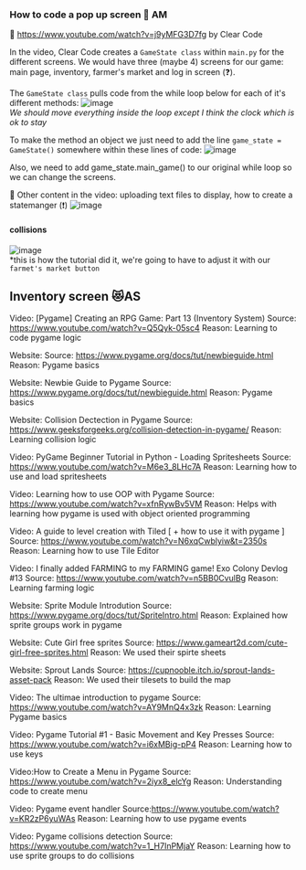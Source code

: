 ### How to code a pop up screen 🌷 AM

📎 https://www.youtube.com/watch?v=j9yMFG3D7fg by Clear Code  
 
In the video, Clear Code creates a ```GameState class``` within ```main.py``` for the different screens. We would have three (maybe 4) screens for our game: main page, inventory, farmer's market and log in screen (❓).  

The ```GameState class``` pulls code from the while loop below for each of it's different methods:
![image](https://github.com/amisha1816/Semester-Capstone-Project/assets/129302600/9142ad11-615a-46c9-ad5e-bd6cd602050b)  
*We should move everything inside the loop except I think the clock which is ok to stay*

To make the method an object we just need to add the line ```game_state = GameState()``` somewhere within these lines of code:
![image](https://github.com/amisha1816/Semester-Capstone-Project/assets/129302600/5122fe93-59c7-44cc-86f5-89e1b239a2c3)

Also, we need to add game_state.main_game() to our original while loop so we can change the screens.

🎉 Other content in the video: uploading text files to display, how to create a statemanger (❗)
![image](https://github.com/amisha1816/Semester-Capstone-Project/assets/129302600/8ad0b99d-f9bc-4301-bb38-fcbe4d8622df)

#### collisions
![image](https://github.com/amisha1816/Semester-Capstone-Project/assets/129302600/334fbdec-ffe3-4b7c-9c61-69b7a2b88df4)  
*this is how the tutorial did it, we're going to have to adjust it with our ```farmet's market button```

## Inventory screen 😻AS
 Video: [Pygame] Creating an RPG Game: Part 13 (Inventory System)
 Source: https://www.youtube.com/watch?v=Q5Qyk-05sc4 
 Reason: Learning to code pygame logic 
 
 Website:
 Source: https://www.pygame.org/docs/tut/newbieguide.html
 Reason: Pygame basics 
 
Website: Newbie Guide to Pygame
Source: https://www.pygame.org/docs/tut/newbieguide.html
Reason: Pygame basics 

Website: Collision Dectection in Pygame
Source: https://www.geeksforgeeks.org/collision-detection-in-pygame/
Reason: Learning collision logic 

Video: PyGame Beginner Tutorial in Python - Loading Spritesheets
Source: https://www.youtube.com/watch?v=M6e3_8LHc7A
Reason: Learning how to use and load spritesheets

Video: Learning how to use OOP with Pygame
Source: https://www.youtube.com/watch?v=xfnRywBv5VM
Reason: Helps with learning how pygame is used with object oriented programming

Video: A guide to level creation with Tiled [ + how to use it with pygame ]
Source: https://www.youtube.com/watch?v=N6xqCwblyiw&t=2350s
Reason: Learning how to use Tile Editor

Video: I finally added FARMING to my FARMING game! Exo Colony Devlog #13
Source: https://www.youtube.com/watch?v=n5BB0CvulBg
Reason: Learning farming logic

Website: Sprite Module Introdution
Source: https://www.pygame.org/docs/tut/SpriteIntro.html
Reason: Explained how sprite groups work in pygame
 
Website: Cute Girl free sprites
Source: https://www.gameart2d.com/cute-girl-free-sprites.html
Reason: We used their spirte sheets

Website: Sprout Lands
Source: https://cupnooble.itch.io/sprout-lands-asset-pack
Reason: We used their tilesets to build the map 

Video: The ultimae introduction to pygame
Source: https://www.youtube.com/watch?v=AY9MnQ4x3zk
Reason: Learning Pygame basics 

Video: Pygame Tutorial #1 - Basic Movement and Key Presses
Source: https://www.youtube.com/watch?v=i6xMBig-pP4
Reason: Learning how to use keys 

Video:How to Create a Menu in Pygame
Source: https://www.youtube.com/watch?v=2iyx8_elcYg
Reason: Understanding code to create menu 

Video: Pygame event handler 
Source:https://www.youtube.com/watch?v=KR2zP6yuWAs
Reason: Learning how to use pygame events

Video: Pygame collisions detection
Source: https://www.youtube.com/watch?v=1_H7InPMjaY
Reason: Learning how to use sprite groups to do collisions
